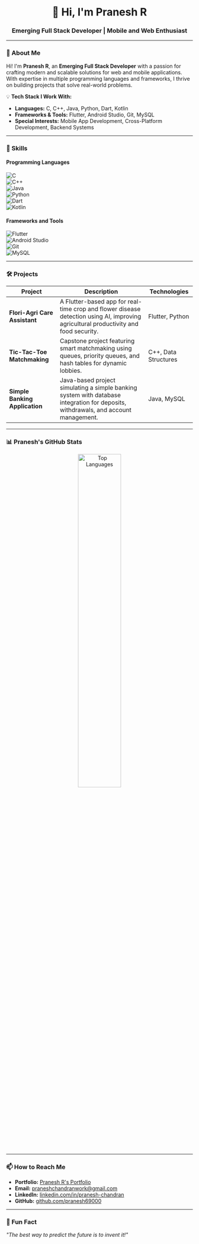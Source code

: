 <h1 align="center">👋 Hi, I'm Pranesh R</h1>  
<h3 align="center">Emerging Full Stack Developer | Mobile and Web Enthusiast</h3>  



---

### 🌟 About Me  

Hi! I'm **Pranesh R**, an **Emerging Full Stack Developer** with a passion for crafting modern and scalable solutions for web and mobile applications. With expertise in multiple programming languages and frameworks, I thrive on building projects that solve real-world problems.  

💡 **Tech Stack I Work With:**  
- **Languages:** C, C++, Java, Python, Dart, Kotlin  
- **Frameworks & Tools:** Flutter, Android Studio, Git, MySQL  
- **Special Interests:** Mobile App Development, Cross-Platform Development, Backend Systems  

---

### 🚀 Skills  

#### Programming Languages  
![C](https://img.shields.io/badge/-C-00599C?style=for-the-badge&logo=c&logoColor=white)  
![C++](https://img.shields.io/badge/-C++-00599C?style=for-the-badge&logo=c%2B%2B&logoColor=white)  
![Java](https://img.shields.io/badge/-Java-007396?style=for-the-badge&logo=java&logoColor=white)  
![Python](https://img.shields.io/badge/-Python-3776AB?style=for-the-badge&logo=python&logoColor=white)  
![Dart](https://img.shields.io/badge/-Dart-0175C2?style=for-the-badge&logo=dart&logoColor=white)  
![Kotlin](https://img.shields.io/badge/-Kotlin-0095D5?style=for-the-badge&logo=kotlin&logoColor=white)  

#### Frameworks and Tools  
![Flutter](https://img.shields.io/badge/-Flutter-02569B?style=for-the-badge&logo=flutter&logoColor=white)  
![Android Studio](https://img.shields.io/badge/-Android%20Studio-3DDC84?style=for-the-badge&logo=android-studio&logoColor=white)  
![Git](https://img.shields.io/badge/-Git-F05032?style=for-the-badge&logo=git&logoColor=white)  
![MySQL](https://img.shields.io/badge/-MySQL-4479A1?style=for-the-badge&logo=mysql&logoColor=white)  

---

### 🛠 Projects  

| **Project**                     | **Description**                                                                                                                                      | **Technologies**     |
|----------------------------------|------------------------------------------------------------------------------------------------------------------------------------------------------|----------------------|
| **Flori-Agri Care Assistant**    | A Flutter-based app for real-time crop and flower disease detection using AI, improving agricultural productivity and food security.                  | Flutter, Python      |
| **Tic-Tac-Toe Matchmaking**      | Capstone project featuring smart matchmaking using queues, priority queues, and hash tables for dynamic lobbies.                                      | C++, Data Structures |
| **Simple Banking Application**   | Java-based project simulating a simple banking system with database integration for deposits, withdrawals, and account management.                    | Java, MySQL          |

---

### 📊 Pranesh's GitHub Stats  

<p align="center">
  <img src="https://github-readme-stats.vercel.app/api/top-langs/?username=PraneshR&layout=compact&theme=radical" alt="Top Languages" width="48%">
</p>  

---

### 📫 How to Reach Me  

- **Portfolio:** [Pranesh R's Portfolio](https://portfolio-tau-smoky-yb4ctoncjx.vercel.app/)  
- **Email:** [praneshchandranwork@gmail.com](mailto:praneshchandranwork@gmail.com)  
- **LinkedIn:** [linkedin.com/in/pranesh-chandran](https://www.linkedin.com/in/praneshchandran21/)  
- **GitHub:** [github.com/pranesh69000](https://github.com/pranesh69000)  

---

### 🚀 Fun Fact  

*"The best way to predict the future is to invent it!"*  


